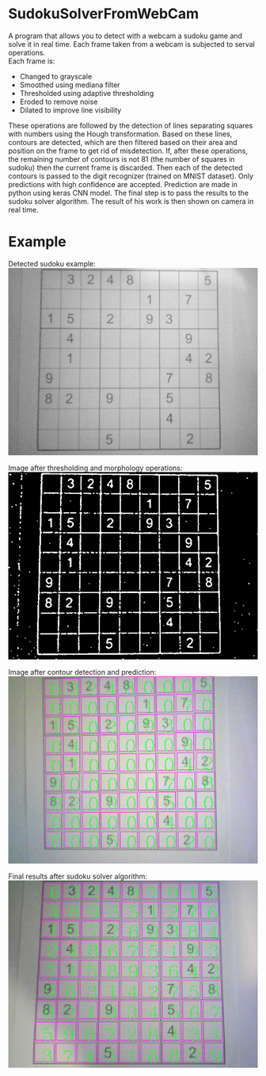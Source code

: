 # SudokuSolverFromWebCam

A program that allows you to detect with a webcam a sudoku game and solve it in real time. Each frame taken from a webcam is subjected to serval operations.   
Each frame is: 
- Changed to grayscale
- Smoothed using mediana filter
- Thresholded using adaptive thresholding
- Eroded to remove noise
- Dilated to improve line visibility

These operations are followed by the detection of lines separating squares with numbers using the Hough transformation. Based on these lines, contours are detected, which are then filtered based on their area and position on the frame to get rid of misdetection. If, after these operations, the remaining number of contours is not 81 (the number of squares in sudoku) then the current frame is discarded. Then each of the detected contours is passed to the digit recognizer (trained on MNIST dataset). Only predictions with high confidence are accepted. Prediction are made in python using keras CNN model. The final step is to pass the results to the sudoku solver algorithm. The result of his work is then shown on camera in real time. 

# Example

Detected sudoku example:   
![Oryginal](https://github.com/SlawoStr/SudokuSolverFromWebCam/blob/master/Results/Gray.png)

Image after thresholding and morphology operations:    
![Oryginal](https://github.com/SlawoStr/SudokuSolverFromWebCam/blob/master/Results/Open.png)

Image after contour detection and prediction:    
![Oryginal](https://github.com/SlawoStr/SudokuSolverFromWebCam/blob/master/Results/PredictionResultFinal.png)

Final results after sudoku solver algorithm:    
![Oryginal](https://github.com/SlawoStr/SudokuSolverFromWebCam/blob/master/Results/SolverResultFinal.png)


